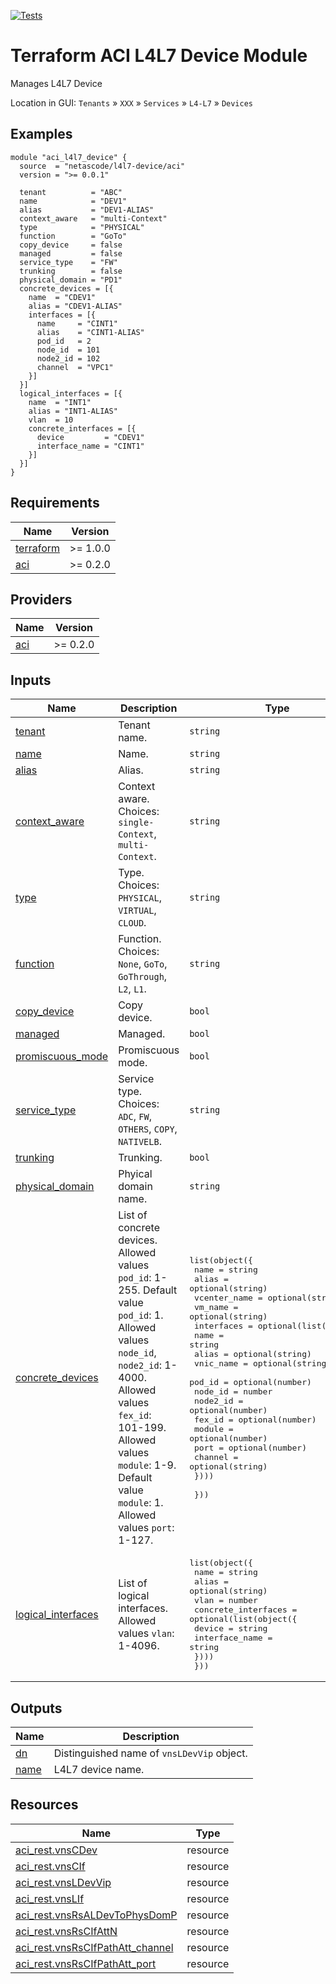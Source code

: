 <!-- BEGIN_TF_DOCS -->
[![Tests](https://github.com/netascode/terraform-aci-l4l7-device/actions/workflows/test.yml/badge.svg)](https://github.com/netascode/terraform-aci-l4l7-device/actions/workflows/test.yml)

# Terraform ACI L4L7 Device Module

Manages L4L7 Device

Location in GUI:
`Tenants` » `XXX` » `Services` » `L4-L7` » `Devices`

## Examples

```hcl
module "aci_l4l7_device" {
  source  = "netascode/l4l7-device/aci"
  version = ">= 0.0.1"

  tenant          = "ABC"
  name            = "DEV1"
  alias           = "DEV1-ALIAS"
  context_aware   = "multi-Context"
  type            = "PHYSICAL"
  function        = "GoTo"
  copy_device     = false
  managed         = false
  service_type    = "FW"
  trunking        = false
  physical_domain = "PD1"
  concrete_devices = [{
    name  = "CDEV1"
    alias = "CDEV1-ALIAS"
    interfaces = [{
      name     = "CINT1"
      alias    = "CINT1-ALIAS"
      pod_id   = 2
      node_id  = 101
      node2_id = 102
      channel  = "VPC1"
    }]
  }]
  logical_interfaces = [{
    name  = "INT1"
    alias = "INT1-ALIAS"
    vlan  = 10
    concrete_interfaces = [{
      device         = "CDEV1"
      interface_name = "CINT1"
    }]
  }]
}

```

## Requirements

| Name | Version |
|------|---------|
| <a name="requirement_terraform"></a> [terraform](#requirement\_terraform) | >= 1.0.0 |
| <a name="requirement_aci"></a> [aci](#requirement\_aci) | >= 0.2.0 |

## Providers

| Name | Version |
|------|---------|
| <a name="provider_aci"></a> [aci](#provider\_aci) | >= 0.2.0 |

## Inputs

| Name | Description | Type | Default | Required |
|------|-------------|------|---------|:--------:|
| <a name="input_tenant"></a> [tenant](#input\_tenant) | Tenant name. | `string` | n/a | yes |
| <a name="input_name"></a> [name](#input\_name) | Name. | `string` | n/a | yes |
| <a name="input_alias"></a> [alias](#input\_alias) | Alias. | `string` | `""` | no |
| <a name="input_context_aware"></a> [context\_aware](#input\_context\_aware) | Context aware. Choices: `single-Context`, `multi-Context`. | `string` | `"single-Context"` | no |
| <a name="input_type"></a> [type](#input\_type) | Type. Choices: `PHYSICAL`, `VIRTUAL`, `CLOUD`. | `string` | `"PHYSICAL"` | no |
| <a name="input_function"></a> [function](#input\_function) | Function. Choices: `None`, `GoTo`, `GoThrough`, `L2`, `L1`. | `string` | `"GoTo"` | no |
| <a name="input_copy_device"></a> [copy\_device](#input\_copy\_device) | Copy device. | `bool` | `false` | no |
| <a name="input_managed"></a> [managed](#input\_managed) | Managed. | `bool` | `false` | no |
| <a name="input_promiscuous_mode"></a> [promiscuous\_mode](#input\_promiscuous\_mode) | Promiscuous mode. | `bool` | `false` | no |
| <a name="input_service_type"></a> [service\_type](#input\_service\_type) | Service type. Choices: `ADC`, `FW`, `OTHERS`, `COPY`, `NATIVELB`. | `string` | `"OTHERS"` | no |
| <a name="input_trunking"></a> [trunking](#input\_trunking) | Trunking. | `bool` | `false` | no |
| <a name="input_physical_domain"></a> [physical\_domain](#input\_physical\_domain) | Phyical domain name. | `string` | `""` | no |
| <a name="input_concrete_devices"></a> [concrete\_devices](#input\_concrete\_devices) | List of concrete devices. Allowed values `pod_id`: 1-255. Default value `pod_id`: 1. Allowed values `node_id`, `node2_id`: 1-4000. Allowed values `fex_id`: 101-199. Allowed values `module`: 1-9. Default value `module`: 1. Allowed values `port`: 1-127. | <pre>list(object({<br>    name         = string<br>    alias        = optional(string)<br>    vcenter_name = optional(string)<br>    vm_name      = optional(string)<br>    interfaces = optional(list(object({<br>      name      = string<br>      alias     = optional(string)<br>      vnic_name = optional(string)<br>      pod_id    = optional(number)<br>      node_id   = number<br>      node2_id  = optional(number)<br>      fex_id    = optional(number)<br>      module    = optional(number)<br>      port      = optional(number)<br>      channel   = optional(string)<br>    })))<br><br>  }))</pre> | `[]` | no |
| <a name="input_logical_interfaces"></a> [logical\_interfaces](#input\_logical\_interfaces) | List of logical interfaces. Allowed values `vlan`: 1-4096. | <pre>list(object({<br>    name  = string<br>    alias = optional(string)<br>    vlan  = number<br>    concrete_interfaces = optional(list(object({<br>      device         = string<br>      interface_name = string<br>    })))<br>  }))</pre> | `[]` | no |

## Outputs

| Name | Description |
|------|-------------|
| <a name="output_dn"></a> [dn](#output\_dn) | Distinguished name of `vnsLDevVip` object. |
| <a name="output_name"></a> [name](#output\_name) | L4L7 device name. |

## Resources

| Name | Type |
|------|------|
| [aci_rest.vnsCDev](https://registry.terraform.io/providers/netascode/aci/latest/docs/resources/rest) | resource |
| [aci_rest.vnsCIf](https://registry.terraform.io/providers/netascode/aci/latest/docs/resources/rest) | resource |
| [aci_rest.vnsLDevVip](https://registry.terraform.io/providers/netascode/aci/latest/docs/resources/rest) | resource |
| [aci_rest.vnsLIf](https://registry.terraform.io/providers/netascode/aci/latest/docs/resources/rest) | resource |
| [aci_rest.vnsRsALDevToPhysDomP](https://registry.terraform.io/providers/netascode/aci/latest/docs/resources/rest) | resource |
| [aci_rest.vnsRsCIfAttN](https://registry.terraform.io/providers/netascode/aci/latest/docs/resources/rest) | resource |
| [aci_rest.vnsRsCIfPathAtt_channel](https://registry.terraform.io/providers/netascode/aci/latest/docs/resources/rest) | resource |
| [aci_rest.vnsRsCIfPathAtt_port](https://registry.terraform.io/providers/netascode/aci/latest/docs/resources/rest) | resource |
<!-- END_TF_DOCS -->
